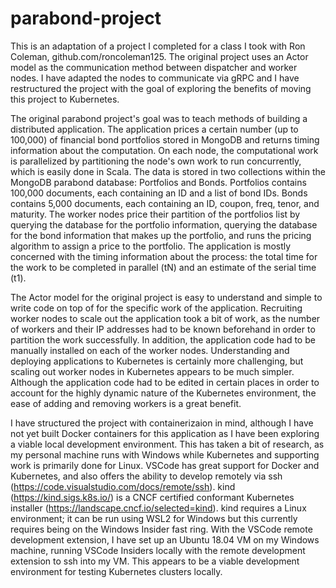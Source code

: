 # parabond-project

This is an adaptation of a project I completed for a class I took with Ron Coleman, github.com/roncoleman125. The original project uses
an Actor model as the communication method between dispatcher and worker nodes. I have adapted the nodes to communicate via gRPC and
I have restructured the project with the goal of exploring the benefits of moving this project to Kubernetes. 

The original parabond project's goal was to teach methods of building a distributed application. The application prices a certain
number (up to 100,000) of financial bond portfolios stored in MongoDB and returns timing information about the computation. On each node,
the computational work is parallelized by partitioning the node's own work to run concurrently, which is easily done in Scala. The 
data is stored in two collections within the MongoDB parabond database: Portfolios and Bonds. Portfolios contains 100,000 documents, each 
containing an ID and a list of bond IDs. Bonds contains 5,000 documents, each containing an ID, coupon, freq, tenor, and maturity. The
worker nodes price their partition of the portfolios list by querying the database for the portfolio information, querying the database
for the bond information that makes up the portfolio, and runs the pricing algorithm to assign a price to the portfolio. The application is mostly concerned with the timing information about the process: the total time for the work to be completed in parallel (tN) and an estimate of the serial time (t1). 

The Actor model for the original project is easy to understand and simple to write code on top of for the specific work of the 
application. Recruiting worker nodes to scale out the application took a bit of work, as the number of workers and their IP addresses
had to be known beforehand in order to partition the work successfully. In addition, the application code had to be manually installed
on each of the worker nodes. Understanding and deploying applications to Kubernetes is certainly more challenging, but scaling out
worker nodes in Kubernetes appears to be much simpler. Although the application code had to be edited in certain places in order to
account for the highly dynamic nature of the Kubernetes environment, the ease of adding and removing workers is a great benefit. 

I have structured the project with containerizaion in mind, although I have not yet built Docker containers for this application as I have
been exploring a viable local development environment. This has taken a bit of research, as my personal machine runs with Windows while
Kubernetes and supporting work is primarily done for Linux. VSCode has great support for Docker and Kubernetes, and also offers the ability to develop remotely via ssh (https://code.visualstudio.com/docs/remote/ssh). kind (https://kind.sigs.k8s.io/) is a CNCF certified conformant Kubernetes installer (https://landscape.cncf.io/selected=kind). kind requires a Linux environment; it can be run using WSL2 for Windows but this currently requires being on the Windows Insider fast ring. With the VSCode remote development extension, I have set up an Ubuntu 18.04 VM on my Windows machine, running VSCode Insiders locally with the remote development extension to ssh into my VM. This appears to be a viable development environment for testing Kubernetes clusters locally. 
